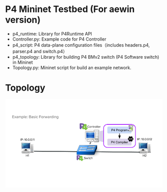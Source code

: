 # P4 Mininet Testbed (For aewin version)
 - p4_runtime: Library for P4Runtime API
 - Controller.py: Example code for P4 Controller
 - p4_script: P4 data-plane configuration files（includes headers.p4, parser.p4 and switch.p4）
 - p4_topology: Library for building P4 BMv2 switch (P4 Software switch) in Mininet
 - Topology.py: Mininet script for build an example network. 
 
# Topology
 ![Topology](https://github.com/MountainShan/p4m_testbed/blob/aewin-2022-12-12/P4%20%E7%A8%8B%E5%BC%8F%E8%AA%AA%E6%98%8E.v4.png "Topology")
